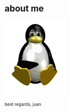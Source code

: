 # about me

<img src="https://raw.githubusercontent.com/v4rgas/v4rgas/main/me.gif"/>

best regards, juan




